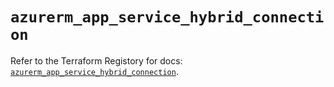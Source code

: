 # `azurerm_app_service_hybrid_connection`

Refer to the Terraform Registory for docs: [`azurerm_app_service_hybrid_connection`](https://registry.terraform.io/providers/hashicorp/azurerm/3.77.0/docs/resources/app_service_hybrid_connection).
